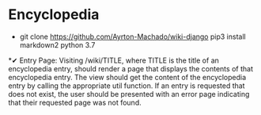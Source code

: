 # Encyclopedia
* git clone https://github.com/Ayrton-Machado/wiki-django
pip3 install markdown2
python 3.7

*✔  Entry Page: Visiting /wiki/TITLE, where TITLE is the title of an encyclopedia entry, should render a page that displays the contents of that encyclopedia entry.
       The view should get the content of the encyclopedia entry by calling the appropriate util function.
       If an entry is requested that does not exist, the user should be presented with an error page indicating that their requested page was not found.

